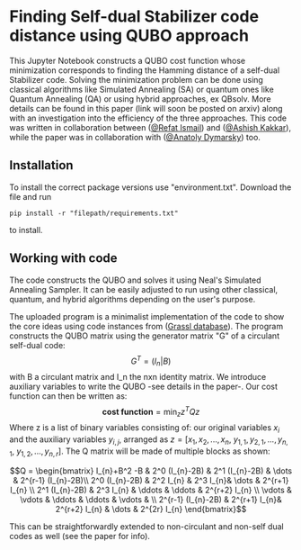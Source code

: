# Finding Self-dual Stabilizer code distance using QUBO approach
This Jupyter Notebook constructs a QUBO cost function whose minimization corresponds to finding the Hamming distance of a self-dual Stabilizer code. Solving the minimization problem can  be done using classical algorithms like Simulated Annealing (SA) or quantum ones like Quantum Annealing (QA) or using hybrid approaches, ex QBsolv. More details can be found in this paper (link will soon be posted on arxiv) along with an investigation into the efficiency of the three approaches. This code was written in collaboration between ([@Refat Ismail](https://github.com/RefatIsmail96)) and ([@Ashish Kakkar](https://www.linkedin.com/in/ashishkakkar21/)), while the paper was in collaboration with ([@Anatoly Dymarsky](https://scholar.google.com/citations?user=n9NSqaIAAAAJ&hl=en)) too.

## Installation
To install the correct package versions use "environment.txt". Download the file and run
```
pip install -r "filepath/requirements.txt"
```
to install.
## Working with code
The code constructs the QUBO and solves it using Neal's Simulated Annealing Sampler. It can be easily adjusted to run using other classical, quantum, and hybrid algorithms depending on the user's purpose.

The uploaded program is a minimalist implementation of the code to show the core ideas using code instances from ([Grassl database](http://www.codetables.de/)). The program constructs the QUBO matrix using the generator matrix "G" of a circulant self-dual code:
$$G^T = \left( I_{n}|B \right)$$ with B a circulant matrix and I_n the nxn identity matrix.
We introduce auxiliary variables to write the QUBO -see details in the paper-. Our cost function can then be written as:
$$\textbf{cost function} = \min_z z^T Q z$$
Where z is a list of binary variables consisting of: our original variables $x_i$ and the auxiliary variables $y_{i,j}$, arranged as $z= [x_1,x_2,...,x_n, \ y_{1,1},y_{2,1},...,y_{n,1}, \ y_{1,2},...,y_{n,r}]$. The Q matrix will be made of multiple blocks as shown:
```math
Q = \begin{bmatrix} I_{n}+B^2 -B  & 2^0 (I_{n}-2B) & 2^1 (I_{n}-2B) & \dots & 2^{r-1} (I_{n}-2B)\\ 2^0 (I_{n}-2B) & 2^2 I_{n} & 2^3 I_{n}& \dots & 2^{r+1} I_{n} \\ 2^1 (I_{n}-2B) &  2^3 I_{n} & \ddots & \ddots & 2^{r+2} I_{n} \\ \vdots & \vdots & \ddots & \ddots & \vdots & \\ 2^{r-1} (I_{n}-2B) & 2^{r+1} I_{n}& 2^{r+2} I_{n} & \dots & 2^{2r} I_{n} \end{bmatrix}
```

This can be straightforwardly extended to non-circulant and non-self dual codes as well (see the paper for info).


